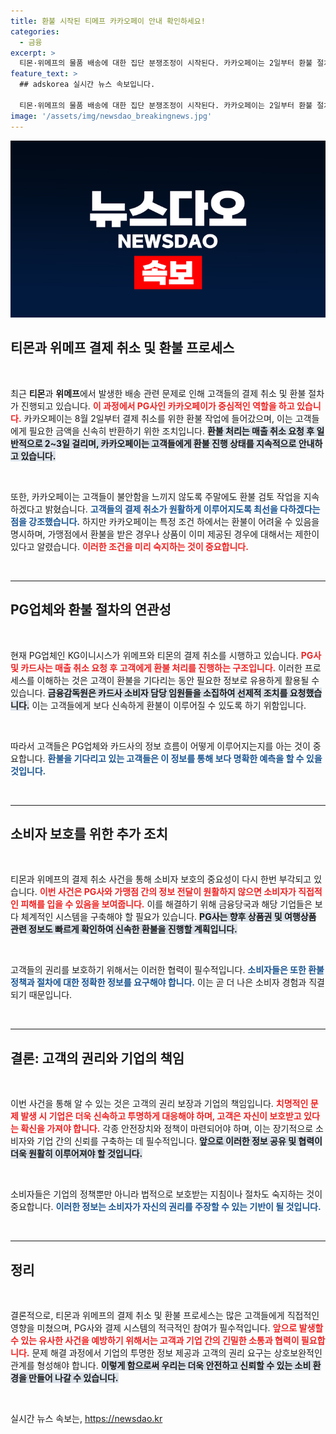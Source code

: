 ```yaml
---
title: 환불 시작된 티메프 카카오페이 안내 확인하세요!
categories:
  - 금융
excerpt: >
  티몬·위메프의 물품 배송에 대한 집단 분쟁조정이 시작된다. 카카오페이는 2일부터 환불 절차를 개시하며, 고객들은 순차적으로 결제 취소 지원을 받을 수 있다. 금융감독원이 PG업체에 신속한 환불을 지시한 가운데, 추가적인 피해보상이 예상된다. 클릭해서 자세한 내용을 확인하세요!
feature_text: >
  ## adskorea 실시간 뉴스 속보입니다.

  티몬·위메프의 물품 배송에 대한 집단 분쟁조정이 시작된다. 카카오페이는 2일부터 환불 절차를 개시하며, 고객들은 순차적으로 결제 취소 지원을 받을 수 있다. 금융감독원이 PG업체에 신속한 환불을 지시한 가운데, 추가적인 피해보상이 예상된다. 클릭해서 자세한 내용을 확인하세요!
image: '/assets/img/newsdao_breakingnews.jpg'
---
```


<p><img src="/assets/img/newsdao_breakingnews.jpg" alt="adskorea 속보" /></p>

<h2 data-ke-size="size26">티몬과 위메프 결제 취소 및 환불 프로세스</h2>

<p data-ke-size="size16">&nbsp;</p>

<p>최근 <strong>티몬</strong>과 <strong>위메프</strong>에서 발생한 배송 관련 문제로 인해 고객들의 결제 취소 및 환불 절차가 진행되고 있습니다. <b><span style="color: #ee2323;">이 과정에서 PG사인 카카오페이가 중심적인 역할을 하고 있습니다.</span></b> 카카오페이는 8월 2일부터 결제 취소를 위한 환불 작업에 들어갔으며, 이는 고객들에게 필요한 금액을 신속히 반환하기 위한 조치입니다. <b><span style="background-color: #21538527;">환불 처리는 매출 취소 요청 후 일반적으로 2~3일 걸리며, 카카오페이는 고객들에게 환불 진행 상태를 지속적으로 안내하고 있습니다.</span></b></p>

<p data-ke-size="size16">&nbsp;</p>

<p>또한, 카카오페이는 고객들이 불안함을 느끼지 않도록 주말에도 환불 검토 작업을 지속하겠다고 밝혔습니다. <b><span style="color: #1a5490;">고객들의 결제 취소가 원활하게 이루어지도록 최선을 다하겠다는 점을 강조했습니다.</span></b> 하지만 카카오페이는 특정 조건 하에서는 환불이 어려울 수 있음을 명시하며, 가맹점에서 환불을 받은 경우나 상품이 이미 제공된 경우에 대해서는 제한이 있다고 알렸습니다. <b><span style="color: #ee2323;">이러한 조건을 미리 숙지하는 것이 중요합니다.</span></b></p>

<p data-ke-size="size16">&nbsp;</p>

<hr>

<h2 data-ke-size="size26">PG업체와 환불 절차의 연관성</h2>

<p data-ke-size="size16">&nbsp;</p>

<p>현재 PG업체인 KG이니시스가 위메프와 티몬의 결제 취소를 시행하고 있습니다. <b><span style="color: #ee2323;">PG사 및 카드사는 매출 취소 요청 후 고객에게 환불 처리를 진행하는 구조입니다.</span></b> 이러한 프로세스를 이해하는 것은 고객이 환불을 기다리는 동안 필요한 정보로 유용하게 활용될 수 있습니다. <b><span style="background-color: #21538527;">금융감독원은 카드사 소비자 담당 임원들을 소집하여 선제적 조치를 요청했습니다.</span></b> 이는 고객들에게 보다 신속하게 환불이 이루어질 수 있도록 하기 위함입니다.</p>

<p data-ke-size="size16">&nbsp;</p>

<p>따라서 고객들은 PG업체와 카드사의 정보 흐름이 어떻게 이루어지는지를 아는 것이 중요합니다. <b><span style="color: #1a5490;">환불을 기다리고 있는 고객들은 이 정보를 통해 보다 명확한 예측을 할 수 있을 것입니다.</span></b></p>

<p data-ke-size="size16">&nbsp;</p>

<hr>

<h2 data-ke-size="size26">소비자 보호를 위한 추가 조치</h2>

<p data-ke-size="size16">&nbsp;</p>

<p>티몬과 위메프의 결제 취소 사건을 통해 소비자 보호의 중요성이 다시 한번 부각되고 있습니다. <b><span style="color: #ee2323;">이번 사건은 PG사와 가맹점 간의 정보 전달이 원활하지 않으면 소비자가 직접적인 피해를 입을 수 있음을 보여줍니다.</span></b> 이를 해결하기 위해 금융당국과 해당 기업들은 보다 체계적인 시스템을 구축해야 할 필요가 있습니다. <b><span style="background-color: #21538527;">PG사는 향후 상품권 및 여행상품 관련 정보도 빠르게 확인하여 신속한 환불을 진행할 계획입니다.</span></b></p>

<p data-ke-size="size16">&nbsp;</p>

<p>고객들의 권리를 보호하기 위해서는 이러한 협력이 필수적입니다. <b><span style="color: #1a5490;">소비자들은 또한 환불 정책과 절차에 대한 정확한 정보를 요구해야 합니다.</span></b> 이는 곧 더 나은 소비자 경험과 직결되기 때문입니다.</p>

<p data-ke-size="size16">&nbsp;</p>

<hr>

<h2 data-ke-size="size26">결론: 고객의 권리와 기업의 책임</h2>

<p data-ke-size="size16">&nbsp;</p>

<p>이번 사건을 통해 알 수 있는 것은 고객의 권리 보장과 기업의 책임입니다. <b><span style="color: #ee2323;">치명적인 문제 발생 시 기업은 더욱 신속하고 투명하게 대응해야 하며, 고객은 자신이 보호받고 있다는 확신을 가져야 합니다.</span></b> 각종 안전장치와 정책이 마련되어야 하며, 이는 장기적으로 소비자와 기업 간의 신뢰를 구축하는 데 필수적입니다. <b><span style="background-color: #21538527;">앞으로 이러한 정보 공유 및 협력이 더욱 원활히 이루어져야 할 것입니다.</span></b></p>

<p data-ke-size="size16">&nbsp;</p>

<p>소비자들은 기업의 정책뿐만 아니라 법적으로 보호받는 지침이나 절차도 숙지하는 것이 중요합니다. <b><span style="color: #1a5490;">이러한 정보는 소비자가 자신의 권리를 주장할 수 있는 기반이 될 것입니다.</span></b></p>

<p data-ke-size="size16">&nbsp;</p>

<hr>

<h2 data-ke-size="size26">정리</h2>

<p data-ke-size="size16">&nbsp;</p>

<p>결론적으로, 티몬과 위메프의 결제 취소 및 환불 프로세스는 많은 고객들에게 직접적인 영향을 미쳤으며, PG사와 결제 시스템의 적극적인 참여가 필수적입니다. <b><span style="color: #ee2323;">앞으로 발생할 수 있는 유사한 사건을 예방하기 위해서는 고객과 기업 간의 긴밀한 소통과 협력이 필요합니다.</span></b> 문제 해결 과정에서 기업의 투명한 정보 제공과 고객의 권리 요구는 상호보완적인 관계를 형성해야 합니다. <b><span style="background-color: #21538527;">이렇게 함으로써 우리는 더욱 안전하고 신뢰할 수 있는 소비 환경을 만들어 나갈 수 있습니다.</span></b></p>

<p data-ke-size="size16">&nbsp;</p>
실시간 뉴스 속보는, <a href="https://newsdao.kr" rel="dofollow">https://newsdao.kr</a>


